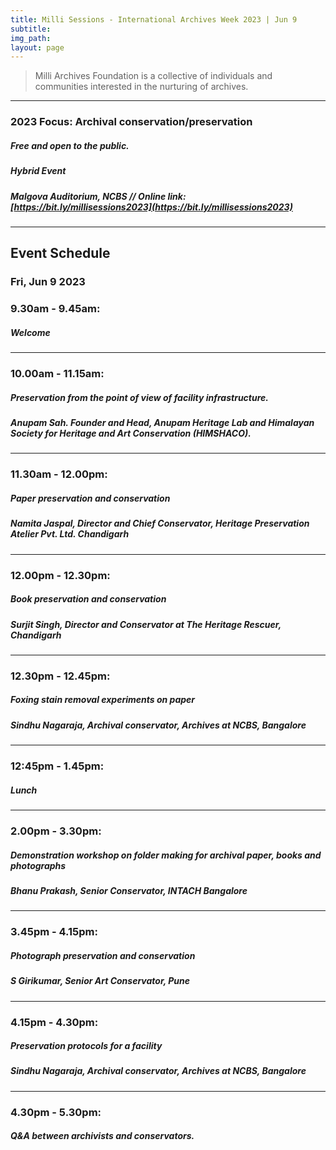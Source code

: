 ```yaml
---
title: Milli Sessions - International Archives Week 2023 | Jun 9
subtitle: 
img_path: 
layout: page
---
```



> Milli Archives Foundation is a collective of individuals and communities interested in the nurturing of archives.

---
### 2023 Focus: Archival conservation/preservation

##### Free and open to the public.

##### Hybrid Event
##### Malgova Auditorium, NCBS // Online link: [https://bit.ly/millisessions2023](https://bit.ly/millisessions2023)

---

## Event Schedule
### Fri, Jun 9 2023

### 9.30am - 9.45am: 
##### Welcome

---

### 10.00am - 11.15am: 
##### Preservation from the point of view of facility infrastructure.
##### Anupam Sah. Founder and Head, Anupam Heritage Lab and Himalayan Society for Heritage and Art Conservation (HIMSHACO). 

---

### 11.30am - 12.00pm: 
##### Paper preservation and conservation 
##### Namita Jaspal, Director and Chief Conservator, Heritage Preservation Atelier Pvt. Ltd. Chandigarh

---

### 12.00pm - 12.30pm: 
##### Book preservation and conservation 
##### Surjit Singh, Director and Conservator at The Heritage Rescuer, Chandigarh

---

### 12.30pm - 12.45pm: 
##### Foxing stain removal experiments on paper
##### Sindhu Nagaraja, Archival conservator, Archives at NCBS, Bangalore

---

### 12:45pm - 1.45pm: 
##### Lunch

---

### 2.00pm - 3.30pm: 
##### Demonstration workshop on folder making for archival paper, books and photographs
##### Bhanu Prakash, Senior Conservator, INTACH Bangalore

---

### 3.45pm - 4.15pm: 
##### Photograph preservation and conservation
##### S Girikumar, Senior Art Conservator, Pune

---

### 4.15pm - 4.30pm: 
##### Preservation protocols for a facility
##### Sindhu Nagaraja, Archival conservator, Archives at NCBS, Bangalore

---

### 4.30pm - 5.30pm: 
##### Q&A between archivists and conservators.


